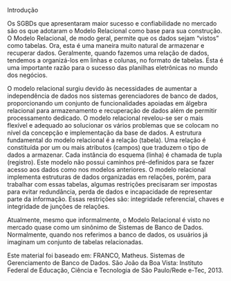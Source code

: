 Introdução


Os SGBDs que apresentaram maior sucesso e confiabilidade no mercado são os que adotaram o Modelo Relacional como base para sua construção. O Modelo Relacional, de modo geral, permite que os dados sejam “vistos” como tabelas. Ora, esta é uma maneira muito natural de armazenar e recuperar dados. Geralmente, quando fazemos uma relação de dados, tendemos a organizá-los em linhas e colunas, no formato de tabelas. Esta é uma importante razão para o sucesso das planilhas eletrônicas no mundo dos negócios.

O modelo relacional surgiu devido às necessidades de aumentar a independência de dados nos sistemas gerenciadores de banco de dados, proporcionando um conjunto de funcionalidades apoiadas em álgebra relacional para armazenamento e recuperação de dados além de permitir processamento dedicado. O modelo relacional revelou-se ser o mais flexível e adequado ao solucionar os vários problemas que se colocam no nível da concepção e implementação da base de dados. A estrutura fundamental do modelo relacional é a relação (tabela). Uma relação é constituída por um ou mais atributos (campos) que traduzem o tipo de dados a armazenar. Cada instância do esquema (linha) é chamada de tupla (registro). Este modelo não possui caminhos pré-definidos para se fazer acesso aos dados como nos modelos anteriores. O modelo relacional implementa estruturas de dados organizadas em relações, porém, para trabalhar com essas tabelas, algumas restrições precisaram ser impostas para evitar redundância, perda de dados e incapacidade de representar parte da informação. Essas restrições são: integridade referencial, chaves e integridade de junções de relações.

Atualmente, mesmo que informalmente, o Modelo Relacional é visto no mercado quase como um sinônimo de Sistemas de Banco de Dados. Normalmente, quando nos referimos a banco de dados, os usuários já imaginam um conjunto de tabelas relacionadas.



Este material foi baseado em:
FRANCO, Matheus. Sistemas de Gerenciamento de Banco de Dados. São João da Boa Vista: Instituto Federal de Educação, Ciência e Tecnologia de São Paulo/Rede e-Tec, 2013.